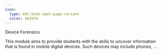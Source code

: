```yaml
---
icon:
  type: mdi:book-open-page-variant
  color: A435F0
---
```

Device Forensics

This module aims to provide students with the skills to uncover information that is found in mobile digital devices. Such devices may include phones,  ... 
